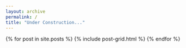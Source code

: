 ```yaml
---
layout: archive
permalink: /
title: "Under Construction..."
---
```


<div class="tiles">
{% for post in site.posts %}
	{% include post-grid.html %}
{% endfor %}
</div><!-- /.tiles -->
